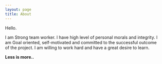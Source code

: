 ```yaml
---
layout: page
title: About
---
```


Hello.

I am Strong team worker. I have high level of personal morals and integrity. I am Goal oriented, self-motivated and committed to the successful outcome of the project. I am willing to work hard and have a great desire to learn.

**Less is more..**
